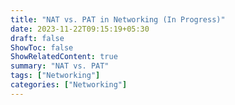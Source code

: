 ```yaml
---
title: "NAT vs. PAT in Networking (In Progress)"
date: 2023-11-22T09:15:19+05:30
draft: false
ShowToc: false
ShowRelatedContent: true
summary: "NAT vs. PAT"
tags: ["Networking"]
categories: ["Networking"]
---
```


    
